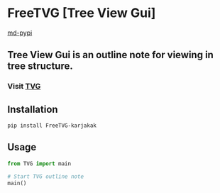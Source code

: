 [md-pypi]: https://pypi.org/project/FreeTVG-karjakak/

# FreeTVG [Tree View Gui]
[md-pypi]
## **Tree View Gui is an outline note for viewing in tree structure.**
### **Visit [TVG](https://treeviewgui.work)**
## Installation
```pip install FreeTVG-karjakak```
## Usage
```Python
from TVG import main

# Start TVG outline note
main()
```